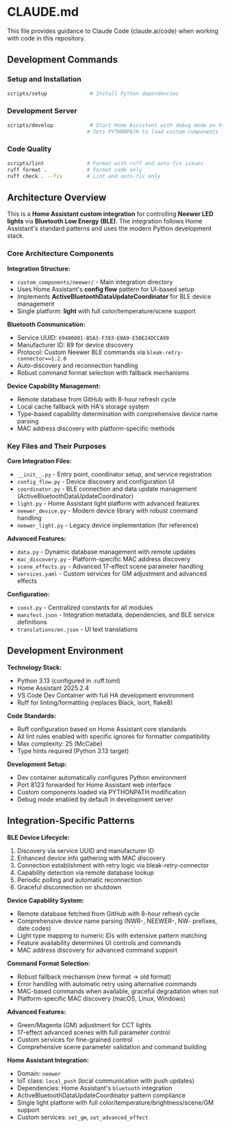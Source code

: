 # CLAUDE.md

This file provides guidance to Claude Code (claude.ai/code) when working with code in this repository.

## Development Commands

### Setup and Installation
```bash
scripts/setup              # Install Python dependencies
```

### Development Server
```bash
scripts/develop            # Start Home Assistant with debug mode on http://localhost:8123
                          # Sets PYTHONPATH to load custom components from project directory
```

### Code Quality
```bash
scripts/lint              # Format with ruff and auto-fix issues
ruff format .             # Format code only
ruff check . --fix        # Lint and auto-fix only
```

## Architecture Overview

This is a **Home Assistant custom integration** for controlling **Neewer LED lights** via **Bluetooth Low Energy (BLE)**. The integration follows Home Assistant's standard patterns and uses the modern Python development stack.

### Core Architecture Components

**Integration Structure:**
- `custom_components/neewer/` - Main integration directory
- Uses Home Assistant's **config flow** pattern for UI-based setup
- Implements **ActiveBluetoothDataUpdateCoordinator** for BLE device management
- Single platform: **light** with full color/temperature/scene support

**Bluetooth Communication:**
- Service UUID: `69400001-B5A3-F393-E0A9-E50E24DCCA99`
- Manufacturer ID: 89 for device discovery
- Protocol: Custom Neewer BLE commands via `bleak-retry-connector==1.2.0`
- Auto-discovery and reconnection handling
- Robust command format selection with fallback mechanisms

**Device Capability Management:**
- Remote database from GitHub with 8-hour refresh cycle
- Local cache fallback with HA's storage system
- Type-based capability determination with comprehensive device name parsing
- MAC address discovery with platform-specific methods

### Key Files and Their Purposes

**Core Integration Files:**
- `__init__.py` - Entry point, coordinator setup, and service registration
- `config_flow.py` - Device discovery and configuration UI
- `coordinator.py` - BLE connection and data update management (ActiveBluetoothDataUpdateCoordinator)
- `light.py` - Home Assistant light platform with advanced features
- `neewer_device.py` - Modern device library with robust command handling
- `neewer_light.py` - Legacy device implementation (for reference)

**Advanced Features:**
- `data.py` - Dynamic database management with remote updates
- `mac_discovery.py` - Platform-specific MAC address discovery
- `scene_effects.py` - Advanced 17-effect scene parameter handling
- `services.yaml` - Custom services for GM adjustment and advanced effects

**Configuration:**
- `const.py` - Centralized constants for all modules
- `manifest.json` - Integration metadata, dependencies, and BLE service definitions
- `translations/en.json` - UI text translations

## Development Environment

**Technology Stack:**
- Python 3.13 (configured in .ruff.toml)
- Home Assistant 2025.2.4
- VS Code Dev Container with full HA development environment
- Ruff for linting/formatting (replaces Black, isort, flake8)

**Code Standards:**
- Ruff configuration based on Home Assistant core standards
- All lint rules enabled with specific ignores for formatter compatibility
- Max complexity: 25 (McCabe)
- Type hints required (Python 3.13 target)

**Development Setup:**
- Dev container automatically configures Python environment
- Port 8123 forwarded for Home Assistant web interface
- Custom components loaded via PYTHONPATH modification
- Debug mode enabled by default in development server

## Integration-Specific Patterns

**BLE Device Lifecycle:**
1. Discovery via service UUID and manufacturer ID
2. Enhanced device info gathering with MAC discovery
3. Connection establishment with retry logic via bleak-retry-connector
4. Capability detection via remote database lookup
5. Periodic polling and automatic reconnection
6. Graceful disconnection on shutdown

**Device Capability System:**
- Remote database fetched from GitHub with 8-hour refresh cycle
- Comprehensive device name parsing (NWR-, NEEWER-, NW- prefixes, date codes)
- Light type mapping to numeric IDs with extensive pattern matching
- Feature availability determines UI controls and commands
- MAC address discovery for advanced command support

**Command Format Selection:**
- Robust fallback mechanism (new format → old format)
- Error handling with automatic retry using alternative commands
- MAC-based commands when available, graceful degradation when not
- Platform-specific MAC discovery (macOS, Linux, Windows)

**Advanced Features:**
- Green/Magenta (GM) adjustment for CCT lights
- 17-effect advanced scenes with full parameter control
- Custom services for fine-grained control
- Comprehensive scene parameter validation and command building

**Home Assistant Integration:**
- Domain: `neewer`
- IoT class: `local_push` (local communication with push updates)
- Dependencies: Home Assistant's `bluetooth` integration
- ActiveBluetoothDataUpdateCoordinator pattern compliance
- Single light platform with full color/temperature/brightness/scene/GM support
- Custom services: `set_gm`, `set_advanced_effect`